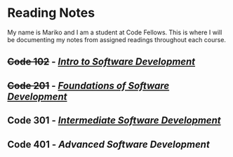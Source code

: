 # Reading Notes

My name is Mariko and I am a student at Code Fellows. This is where I will be documenting my notes from assigned readings throughout each course.


## ~~Code 102~~ - [*Intro to Software Development*](102README.md)
## ~~Code 201~~ - [*Foundations of Software Development*](201README.md)
## Code 301 - [*Intermediate Software Development*](301README.md)
## Code 401 - *Advanced Software Development*
